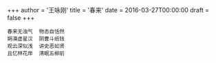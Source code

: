+++
author = '王咏刚'
title = '春来'
date = 2016-03-27T00:00:00
draft = false
+++

<div class="poem">

```
春来无浊气  物态自恬然
朔漠虚星汉  阴曹斗纸钱
观云深似浅  讲史恶如贤
且忆林花岸  清眠五柳前
```

</div>
